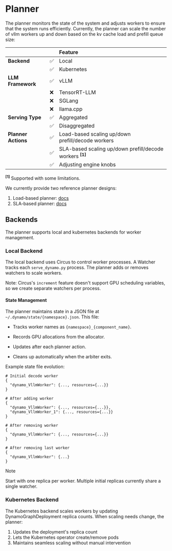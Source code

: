 <!--
SPDX-FileCopyrightText: Copyright (c) 2025 NVIDIA CORPORATION & AFFILIATES. All rights reserved.
SPDX-License-Identifier: Apache-2.0

Licensed under the Apache License, Version 2.0 (the "License");
you may not use this file except in compliance with the License.
You may obtain a copy of the License at

https://www.apache.org/licenses/LICENSE-2.0

Unless required by applicable law or agreed to in writing, software
distributed under the License is distributed on an "AS IS" BASIS,
WITHOUT WARRANTIES OR CONDITIONS OF ANY KIND, either express or implied.
See the License for the specific language governing permissions and
limitations under the License.
-->

# Planner

The planner monitors the state of the system and adjusts workers to ensure that the system runs efficiently.
Currently, the planner can scale the number of vllm workers up and down based on the kv cache load and prefill queue size:

|                     |   | Feature                                                             |
| :------------------ | - | :------------------------------------------------------------------ |
| **Backend**         | ✅ | Local                                                               |
|                     | ✅ | Kubernetes                                                          |
| **LLM Framework**   | ✅ | vLLM                                                                |
|                     | ❌ | TensorRT-LLM                                                        |
|                     | ❌ | SGLang                                                              |
|                     | ❌ | llama.cpp                                                           |
| **Serving Type**    | ✅ | Aggregated                                                          |
|                     | ✅ | Disaggregated                                                       |
| **Planner Actions** | ✅ | Load-based scaling up/down prefill/decode workers                   |
|                     | ✅ | SLA-based scaling up/down prefill/decode workers **<sup>[1]</sup>** |
|                     | ✅ | Adjusting engine knobs                                              |

**<sup>[1]</sup>** Supported with some limitations.

We currently provide two reference planner designs:
1. Load-based planner: [docs](load_planner.md)
2. SLA-based planner: [docs](sla_planner.md)


## Backends

The planner supports local and kubernetes backends for worker management.

### Local Backend

The local backend uses Circus to control worker processes. A Watcher tracks each `serve_dynamo.py` process.
The planner adds or removes watchers to scale workers.

Note: Circus's `increment` feature doesn't support GPU scheduling variables, so we create separate watchers per process.

#### State Management

The planner maintains state in a JSON file at `~/.dynamo/state/{namespace}.json`. This file:

- Tracks worker names as `{namespace}_{component_name}`.

- Records GPU allocations from the allocator.

- Updates after each planner action.

- Cleans up automatically when the arbiter exits.

Example state file evolution:

```none
# Initial decode worker
{
  "dynamo_VllmWorker": {..., resources={...}}
}

# After adding worker
{
  "dynamo_VllmWorker": {..., resources={...}},
  "dynamo_VllmWorker_1": {..., resources={...}}
}

# After removing worker
{
  "dynamo_VllmWorker": {..., resources={...}}
}

# After removing last worker
{
  "dynamo_VllmWorker": {...}
}
```

> [!Note]
> Start with one replica per worker.
> Multiple initial replicas currently share a single watcher.

### Kubernetes Backend

The Kubernetes backend scales workers by updating DynamoGraphDeployment replica counts.
When scaling needs change, the planner:

1. Updates the deployment's replica count
2. Lets the Kubernetes operator create/remove pods
3. Maintains seamless scaling without manual intervention
